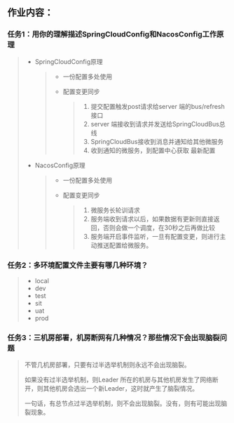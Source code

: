 ## 作业内容：

### 任务1：用你的理解描述SpringCloudConfig和NacosConfig工作原理

> - SpringCloudConfig原理
>
>   > - 一份配置多处使用
>   >
>   > - 配置变更同步
>   >
>   >   > 1. 提交配置触发post请求给server 端的bus/refresh 接口
>   >   > 2. server 端接收到请求并发送给SpringCloudBus总线
>   >   > 3. SpringCloudBus接收到消息并通知给其他微服务
>   >   > 4. 收到通知的微服务，到配置中心获取 最新配置
>
> - NacosConfig原理
>
>   > - 一份配置多处使用
>   >
>   > - 配置变更同步
>   >
>   >   > 1. 微服务长轮训请求
>   >   > 2. 服务端收到请求以后，如果数据有更新则直接返回，否则会做一个调度，在30秒之后再做比较
>   >   > 3. 服务端开启事件监听，一旦有配置变更，则进行主动推送配置给微服务。

### 任务2：多环境配置文件主要有哪几种环境？

> - local
> - dev
> - test
> - sit
> - uat
> - prod

### 任务3：三机房部署，机房断网有几种情况？那些情况下会出现脑裂问题

> 不管几机房部署，只要有过半选举机制则永远不会出现脑裂。
>
> 如果没有过半选举机制，则Leader 所在的机房与其他机房发生了网络断开，则其他机房会选出一个新Leader，这时就产生了脑裂情况。
>
> 一句话，有总节点过半选举机制，则不会出现脑裂。没有，则有可能出现脑裂现象。

